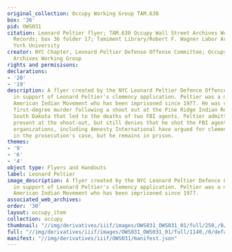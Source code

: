 ```yaml
---
original_collection: Occupy Working Group TAM.630
box: '36'
pid: OWS031
citation: Leonard Peltier flyer; TAM.630 Occupy Wall Street Archives Working Group
  Records; box 36 folder 17; Tamiment Library/Robert F. Wagner Labor Archives, New
  York University
creator: NYC Chapter, Leonard Peltier Defense Offense Committee; Occupy Wall Street
  Archives Working Group
rights and permisisons:
declarations:
- '20'
- '19'
description: A flyer created by the NYC Leonard Peltier Defence Offence Committee
  in support of Leonard Peltier's clemency application. Peltier was a member of the
  American Indian Movement who has been imprisoned since 1977. He was convicted of
  first-degree murder following a shoot out at the Pine Ridge Indian Reservation in
  South Dakota that led to the deaths of two FBI agents. Peltier admitted to being
  present at the shoot-out, but still denies that he shot the FBI agents. Human rights
  organizations, including Amnesty International have argued for clemency due to inconsistencies
  in the prosecution's case, but he remains in prison.
themes:
- '9'
- '6'
- '4'
object type: Flyers and Handouts
label: Leonard Peltier
image_description: A flyer created by the NYC Leonard Peltier Defence Offence Committee
  in support of Leonard Peltier's clemency application. Peltier was a member of the
  American Indian Movement who has been imprisoned since 1977.
associated_web_archives:
order: '30'
layout: occupy_item
collection: occupy
thumbnail: "//img/derivatives/iiif/images/OWS031_OWS031_01/full/250,/0/default.jpg"
full: "//img/derivatives/iiif/images/OWS031_OWS031_01/full/1140,/0/default.jpg"
manifest: "//img/derivatives/iiif/OWS031/manifest.json"
---
```

